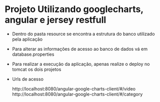 # Projeto Utilizando googlecharts, angular e jersey restfull

* Dentro do pasta resource se encontra a estrutura do banco utilizado pela aplicação

* Para alterar as informações de acesso ao banco de dados vá em database.properties

* Para realizar a execução da aplicação, apenas realize o deploy no tomcat os dois projetos

* Urls de acesso
	
	http://localhost:8080/angular-google-charts-client/#/video
	http://localhost:8080/angular-google-charts-client/#/category